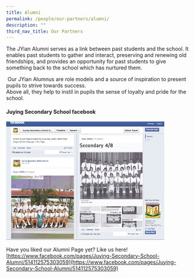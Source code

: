 ```yaml
---
title: Alumni
permalink: /people/our-partners/alumni/
description: ""
third_nav_title: Our Partners
---
```

The JYian Alumni serves as a link between past students and the school. It enables past students to gather and interact, preserving and renewing old friendships, and provides an opportunity for past students to give something back to the school which has nurtured them.  
  
&nbsp;Our JYian Alumnus are role models and a source of inspiration to present pupils to strive towards success.  
Above all, they help to instil in pupils the sense of loyalty and pride for the school.

#### **Juying Secondary School facebook**

<img src="/images/alumni.jpg" style="width:85%">

Have you liked our Alumni Page yet?&nbsp;Like us here!<br>
[https://www.facebook.com/pages/Juying-Secondary-School-Alumni/514112575303059](https://www.facebook.com/pages/Juying-Secondary-School-Alumni/514112575303059)